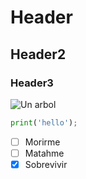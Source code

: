 # Header
## Header2
### Header3

![Un arbol](https://th.bing.com/th/id/R.a81d7fe1616f184909a41543ebd4c3f4?rik=hXGoAigbE2E70w&riu=http%3a%2f%2fwww.bierzo98.es%2fwp-content%2fuploads%2f2013%2f07%2farbol_wifi.jpg&ehk=CJHxJ5hAwLUGHJ6IBtBzpX3KmJL6pIqZCgA8iS2yrG4%3d&risl=&pid=ImgRaw&r=0)

``` python
print('hello');
```

- [ ] Morirme
- [ ] Matahme
- [x] Sobrevivir
